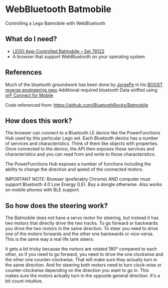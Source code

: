 # WebBluetooth Batmobile
Controlling a Lego Batmobile with WebBluetooth

## What do I need?

- [LEGO App-Controlled Batmobile – Set 76122](https://www.lego.com/en-us/themes/dc-superheroes/products/app-controlled-batmobile-76112)
- A browser that support WebBluetooth on your operating system

## References

Much of the bluetooth groundwork has been done by [JorgePe](https://github.com/JorgePe) in his [BOOST reverse engineering repo](https://github.com/JorgePe/BOOSTreveng)
Additional required bluetooth Data sniffed using [nrF Connect for Mobile](https://play.google.com/store/apps/details?id=no.nordicsemi.android.mcp&hl=en_SG)

Code referenced from: https://github.com/BluetoothRocks/Batmobile

## How does this work?

The browser can connect to a Bluetooth LE device like the PowerFunctions Hub used by this particular Lego set. Each Bluetooth device has a number of services and characteristics. Think of them like objects with properties. Once connected to the device, the API then exposes these services and characteristics and you can read from and write to those characteristics.

The PowerFunctions Hub exposes a number of functions including the ability to change the direction and speed of the connected motors.

IMPORTANT NOTE: Browser (preferably Chrome) AND computer must support Bluetooth 4.0 Low Energy (LE). Buy a dongle otherwise. Also works on mobile phones with BLE support.

## So how does the steering work?

The Batmobile does not have a servo motor for steering, but instead it has two motors that directly drive the two tracks. To go forward or backwards you drive the two motors in the same direction. To steer you need to drive one of the motors forwards and the other one backwards or vice-versa. This is the same way a real life tank steers.

It gets a bit tricky because the motors are rotated 180° compared to each other, so if you need to go forward, you need to drive the one clockwise and the other one counter-clockwise. That will make sure they actually turn in the same direction. And for steering both motors need to turn clock-wise or counter-clockwise depending on the direction you want to go in. This makes sure the motors actually turn in the opposite general direction. It's a bit count-intuitive.
